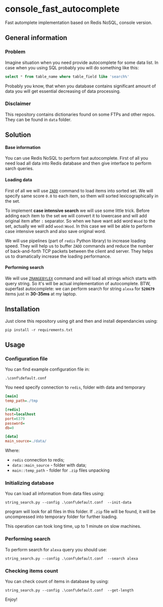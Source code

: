 # console_fast_autocomplete

Fast automplete implementation based on Redis NoSQL, console version.


## General information

### Problem

Imagine situation when you need provide autocomplete for some data list. In case when you using SQL  probably you will do something like this:

```SQL
select * from table_name where table_field like 'search%'
```

Probably you know, that when you database contains significant amount of data you will get essential decreasing of data processing.

### Disclaimer

This repository contains dictionaries found on some FTPs and other repos. They can be found in `data` folder.

## Solution

#### Base information

You can use Redis NoSQL to perform fast autocomplete. First of all you need load all data into Redis database and then give interface to perform sarch queries.

#### Loading data

First of all we will use [`ZADD`](https://redis.io/commands/zadd) command to load items into sorted set. We will specify same score `0.0` to each item, so them will sorted lexicographically in the set.


To implement **case intensive search** we will use some little trick. Before adding each item to the set we will convert it to lowercase and will add original item after `:` separator. So when we have want add word `Wood` to the set, actually we will add `wood:Wood`. In this case we will be able to perform case intensive search and also save original word.

We will use pipelines (part of `redis` Python library) to increase loading speed. They will help us to buffer `ZADD` commands and reduce the number of back-and-forth TCP packets between the client and server. They helps us to dramatically increase the loading performance.

#### Performing search

We will use [`ZRANGEBYLEX`](https://redis.io/commands/zrangebylex) command and will load all strings which starts with query string. So it's will be actual implementation of autocomplete. BTW, superfast autocomplete: we can perform search for string `alexa` for **`520679`** items just in **30-35ms** at my laptop.


## Installation

Just clone this repository using git and then and install dependancies using:

`pip install -r requirements.txt`

## Usage

### Configuration file

You can find example configuration file in:

`.\conf\default.conf`

You need specify connection to `redis`, folder with data and temporary

```ini
[main]
temp_path=./tmp

[redis]
host=localhost
port=6379
password=
db=0

[data]
main_source=./data/
```

Where:

* `redis` connection to redis;
* `data::main_source` - folder with data;
* `main::temp_path` - folder for `.zip` files unpacking


### Initializing database

You can load all information from data files using:

`string_search.py --config .\conf\default.conf  --init-data`

program will look for all files in this folder. If `.zip` file will be found, it will be uncompressed into temporary folder for further loading.

This operation can took long time, up to 1 minute on slow machines.

### Performing search

To perform search for `alexa` query you should use:

`string_search.py --config .\conf\default.conf  --search alexa`

### Checking items count

You can check count of items in database by using:

`string_search.py --config .\conf\default.conf  --get-length`

Enjoy!